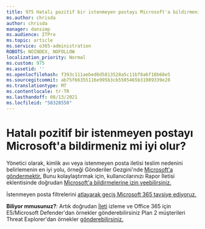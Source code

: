 ```yaml
---
title: 975 Hatalı pozitif bir istenmeyen postayı Microsoft'a bildirmeniz mi iyi olur?
ms.author: chrisda
author: chrisda
manager: dansimp
ms.audience: ITPro
ms.topic: article
ms.service: o365-administration
ROBOTS: NOINDEX, NOFOLLOW
localization_priority: Normal
ms.custom: 975
ms.assetid: ''
ms.openlocfilehash: f393c111aebed6d5813528a5c11bf8a6f18b68e5
ms.sourcegitcommit: ab75f66355116e995b3cb5505465b31989339e28
ms.translationtype: MT
ms.contentlocale: tr-TR
ms.lasthandoff: 08/13/2021
ms.locfileid: "58328550"
---
```

# <a name="would-you-like-to-report-a-spam-false-positive-to-microsoft"></a>Hatalı pozitif bir istenmeyen postayı Microsoft'a bildirmeniz mi iyi olur?

Yönetici olarak, kimlik avı veya istenmeyen posta iletisi teslim nedenini belirlemenin en iyi yolu, örneği Gönderiler Gezgini'nde [Microsoft'a göndermektir.](https://protection.office.com/reportsubmission) Bunu kolaylaştırmak için, kullanıcılarınızı Rapor İletisi eklentisinde doğrudan [Microsoft'a bildirmelerine izin veebilirsiniz.](https://appsource.microsoft.com/product/office/WA104381180?src=office&tab=Overview)

İstenmeyen posta filtrelerini [atlayarak geçiş Microsoft 365 tavsiye ediyoruz.](https://docs.microsoft.com/exchange/troubleshoot/antispam/cautions-against-bypassing-spam-filters)

**Biliyor mmusunuz?**: Artık doğrudan [İleti](https://protection.office.com/messagetrace) izleme ve Office 365 için E5/Microsoft Defender'dan örnekler gönderebilirsiniz Plan 2 müşterileri Threat Explorer'dan örnekler [gönderebilirsiniz.](https://docs.microsoft.com/microsoft-365/security/office-365-security/threat-explorer)
